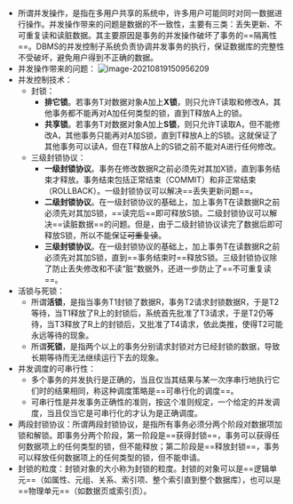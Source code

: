 - 所谓并发操作，是指在多用户共享的系统中，许多用户可能同时对同一数据进行操作。并发操作带来的问题是数据的不一致性，主要有三类：丢失更新、不可重复读和读脏数据。其主要原因是事务的并发操作破坏了事务的==隔离性==。DBMS的并发控制子系统负责协调并发事务的执行，保证数据库的完整性不受破坏，避免用户得到不正确的数据。
- 并发操作带来的问题：
  ![image-20210819150956209](https://img.mhugh.net/typora/image-20210819150956209.png)
- 并发控制技术：
	- 封锁：
		- **排它锁**。若事务T对数据对象A加上**X锁**，则只允许T读取和修改A，其他事务都不能再对A加任何类型的锁，直到T释放A上的锁。
		- **共享锁**。若事务T对数据对象A加上**S锁**，则只允许T读取A，但不能修改A，其他事务只能再对A加S锁，直到T释放A上的S锁。这就保证了其他事务可以读A，但在T释放A上的S锁之前不能对A进行任何修改。
	- 三级封锁协议：
		- **一级封锁协议**。事务在修改数据R之前必须先对其加X锁，直到事务结束才释放。事务结束包括正常结束（COMMIT）和非正常结束（ROLLBACK）。一级封锁协议可以解决==丢失更新问题==。
		- **二级封锁协议**。在一级封锁协议的基础上，加上事务T在读数据R之前必须先对其加S锁，==读完后==即可释放S锁。二级封锁协议可以解决==读脏数据==的问题。但是，由于二级封锁协议读完了数据后即可释放S锁，所以不能保证~~可重复读~~。
		- **三级封锁协议**。在一级封锁协议的基础上，加上事务T在读数据R之前必须先对其加S锁，直到==事务结束时==释放S锁。三级封锁协议除了防止丢失修改和不读“脏”数据外，还进一步防止了==不可重复读==。
- 活锁与死锁：
	- 所谓**活锁**，是指当事务T1封锁了数据R，事务T2请求封锁数据R，于是T2等待，当T1释放了R上的封锁后，系统首先批准了T3请求，于是T2仍等待，当T3释放了R上的封锁后，又批准了T4请求，依此类推，使得T2可能永远等待的现象。
	- 所谓**死锁**，是指两个以上的事务分别请求封锁对方已经封锁的数据，导致长期等待而无法继续运行下去的现象。
- 并发调度的可串行性：
	- 多个事务的并发执行是正确的，当且仅当其结果与某一次序串行地执行它们时的结果相同，称这种调度策略是==可串行化的调度==。
	- 可串行性是并发事务正确性的准则，按这个准则规定，一个给定的并发调度，当且仅当它是可串行化的才认为是正确调度。
- 两段封锁协议：所谓两段封锁协议，是指所有事务必须分两个阶段对数据项加锁和解锁。即事务分两个阶段，第一阶段是==获得封锁==，事务可以获得任何数据项上的任何类型的锁，但不能释放；第二阶段是==释放封锁==，事务可以释放任何数据项上的任何类型的锁，但不能申请。
- 封锁的粒度：封锁对象的大小称为封锁的粒度。封锁的对象可以是==逻辑单元==（如属性、元组、关系、索引项、整个索引直到整个数据库），也可以是==物理单元==（如数据页或索引页）。